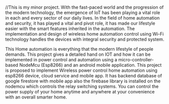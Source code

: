 //This is my minor project.
With the fast-paced world and the progression of the modern technology, the emergence of IoT has been playing a vital role in each and every sector of our daily lives. In the field of home automation and security, it has played a vital and pivot role, it has made our lifestyle easier with the smart features inherited in the automation. The implementation and design of wireless home automation control using Wi-Fi technology handles the devices with integral security and protected system. 

This Home automation is everything that the modern lifestyle of people demands. This project gives a detailed hand on IOT and how it can be implemented in power control and automation using a micro-controller-based NodeMcu (Esp8266) and an android mobile application. This project is proposed to implement Wireless power control home automation using esp8266 device, cloud service and mobile app. It has backend database of google firestore with mobile app also the firebase library is installed on the nodemcu which controls the relay switching systems. You can control the power supply of your home anytime and anywhere at your convenience with an overall smarter home.
